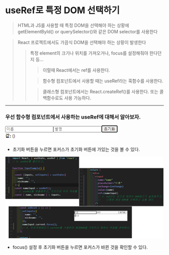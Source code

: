 # useRef로 특정 DOM 선택하기

> HTML과 JS를 사용할 때 특정 DOM을 선택해야 하는 상황에 getElementById() or querySelector()와 같은 DOM selector를 사용한다

> React 프로젝트에서도 가끔식 DOM을 선택해야 하는 상황이 발생한다
>
> > 특정 element의 크기나 위치를 가져오거나, focus를 설정해줘야 한다던지 등...
> >
> > > 이럴때 React에서는 ref를 사용한다. 
> >
> > > 함수형 컴포넌트에서 사용할 때는 useRef라는 훅함수를 사용한다.
> >
> > > 클래스형 컴포넌트에서는 React.createRef()를 사용한다. 또는 콜백함수로도 사용 가능하다.

---

### 우선 함수형 컴포넌트에서 사용하는 useRef에 대해서 알아보자.

![image-20200903152718535](7.useRef.assets/image-20200903152718535.png)

- 초기화 버튼을 누르면 포커스가 초기화 버튼에 가있는 것을 볼 수 있다.

![image-20200903153938004](7.useRef.assets/image-20200903153938004.png)

- focus() 설정 후 초기화 버튼을 누르면 포커스가 바뀐 것을 확인할 수 있다.